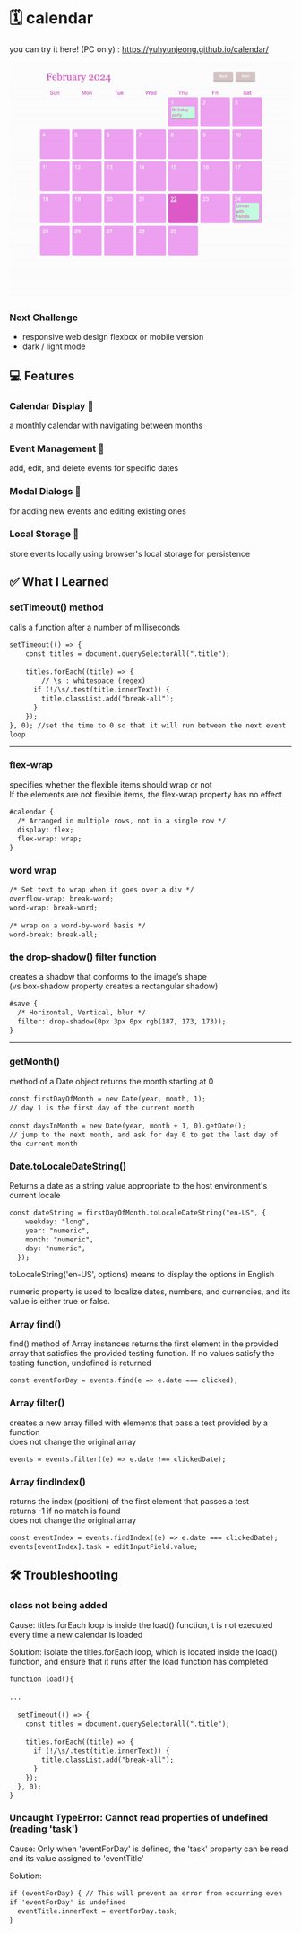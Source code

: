 # 🗓️ calendar

you can try it here! (PC only) : https://yuhyunjeong.github.io/calendar/

![Alt text](calendar_2.gif)

### Next Challenge

- responsive web design flexbox or mobile version
- dark / light mode

## 💻 Features

### Calendar Display 📆

a monthly calendar with navigating between months

### Event Management 📝

add, edit, and delete events for specific dates

### Modal Dialogs 💬

for adding new events and editing existing ones

### Local Storage 💾

store events locally using browser's local storage for persistence

## ✅ What I Learned

### setTimeout() method

calls a function after a number of milliseconds

```
setTimeout(() => {
    const titles = document.querySelectorAll(".title");

    titles.forEach((title) => {
        // \s : whitespace (regex)
      if (!/\s/.test(title.innerText)) {
        title.classList.add("break-all");
      }
    });
}, 0); //set the time to 0 so that it will run between the next event loop

```

<hr>

### flex-wrap

specifies whether the flexible items should wrap or not<br>
If the elements are not flexible items, the flex-wrap property has no effect

```
#calendar {
  /* Arranged in multiple rows, not in a single row */
  display: flex;
  flex-wrap: wrap;
}
```

### word wrap

```
/* Set text to wrap when it goes over a div */
overflow-wrap: break-word;
word-wrap: break-word;

/* wrap on a word-by-word basis */
word-break: break-all;
```

### the drop-shadow() filter function

creates a shadow that conforms to the image’s shape <br>
(vs box-shadow property creates a rectangular shadow)

```
#save {
  /* Horizontal, Vertical, blur */
  filter: drop-shadow(0px 3px 0px rgb(187, 173, 173));
}
```

<hr>

### getMonth()

method of a Date object returns the month starting at 0

```
const firstDayOfMonth = new Date(year, month, 1);
// day 1 is the first day of the current month

const daysInMonth = new Date(year, month + 1, 0).getDate();
// jump to the next month, and ask for day 0 to get the last day of the current month
```

### Date.toLocaleDateString()

Returns a date as a string value appropriate to the host environment's current locale

```
const dateString = firstDayOfMonth.toLocaleDateString("en-US", {
    weekday: "long",
    year: "numeric",
    month: "numeric",
    day: "numeric",
  });
```

toLocaleString('en-US', options) means to display the options in English

numeric property is used to localize dates, numbers, and currencies, and its value is either true or false.

### Array find()

find() method of Array instances returns the first element in the provided array that satisfies the provided testing function. If no values satisfy the testing function, undefined is returned

```
const eventForDay = events.find(e => e.date === clicked);
```

### Array filter()

creates a new array filled with elements that pass a test provided by a function<br>
does not change the original array

```
events = events.filter((e) => e.date !== clickedDate);
```

### Array findIndex()

returns the index (position) of the first element that passes a test<br>
returns -1 if no match is found<br>
does not change the original array

```
const eventIndex = events.findIndex((e) => e.date === clickedDate);
events[eventIndex].task = editInputField.value;
```

## 🛠️ Troubleshooting

### class not being added

Cause: titles.forEach loop is inside the load() function, t is not executed every time a new calendar is loaded

Solution: isolate the titles.forEach loop, which is located inside the load() function, and ensure that it runs after the load function has completed

```
function load(){

...

  setTimeout(() => {
    const titles = document.querySelectorAll(".title");

    titles.forEach((title) => {
      if (!/\s/.test(title.innerText)) {
        title.classList.add("break-all");
      }
    });
  }, 0);
}
```

### Uncaught TypeError: Cannot read properties of undefined (reading 'task')

Cause: Only when 'eventForDay' is defined, the 'task' property can be read and its value assigned to 'eventTitle'

Solution:

```
if (eventForDay) { // This will prevent an error from occurring even if 'eventForDay' is undefined
  eventTitle.innerText = eventForDay.task;
}
```
